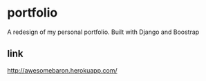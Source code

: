 # portfolio

A redesign of my personal portfolio. Built with Django and Boostrap

## link

http://awesomebaron.herokuapp.com/
